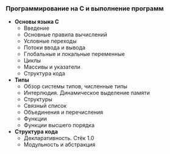 ### Программирование на C и выполнение программ

- **Основы языка С**
    - Введение
    - Основные правила вычислений
    - Условные переходы
    - Потоки ввода и вывода
    - Глобальные и локальные переменные
    - Циклы
    - Массивы и указатели
    - Структура кода
- **Типы**
    - Обзор системы типов, численные типы
    - Интерлюдия. Динамическое выделение памяти
    - Структуры
    - Связный список
    - Объединения и перечисления
    - Функции
    - Функции высшего порядка
- **Структура кода**
    - Декларативность. Стёк 1.0
    - Модульность и абстракция